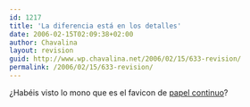 ```yaml
---
id: 1217
title: 'La diferencia está en los detalles'
date: 2006-02-15T02:09:38+02:00
author: Chavalina
layout: revision
guid: http://www.wp.chavalina.net/2006/02/15/633-revision/
permalink: /2006/02/15/633-revision/
---
```

&iquest;Habéis visto lo mono que es el favicon de <a href="http://www.papelcontinuo.net/" target="_blank">papel continuo</a>?